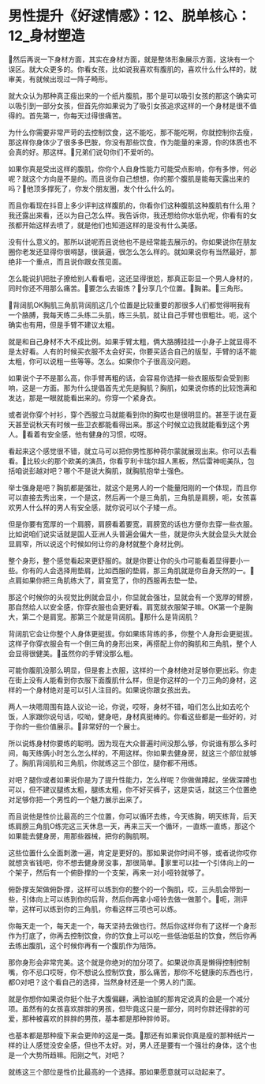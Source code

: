 # 男性提升《好逑情感》：12、脱单核心：12_身材塑造

🎼然后再说一下身材方面，其实在身材方面，就是整体形象展示方面，这块有一个误区。就大众更多的。你看女孩，比如说我喜欢有腹肌的，喜欢什么什么样的，就审美，有就候出现过一阵子畸形。

就大众认为那种真正瘦出来的一个纸片腹肌，那个是可以吸引女孩的那这个确实可以吸引到一部分女孩，但首先你如果说为了吸引女孩追求这样的一个身材是很不值得的。首先第一，你每天过得很痛苦。

为什么你需要非常严苛的去控制饮食，这不能吃，那不能吃啊，你就控制你去瘦，那这样你身体少了很多多巴胺，你没有那些饮食，作为能量的来源，你的体质也不会真的好。那这样。🎼兄弟们说句你们不爱听的。

如果你真是受出这样的腹肌，你你个人自身性能力可能受点影响，你有多惨，何必呢？就这个方向是不是的。而且说你自己想想，你的那个腹肌是能每天露出来的吗？🎼他顶多撑死了，你发个朋友圈，发个什么什么的。

而且你看现在抖音上多少评判这样腹肌的，你看你们这种腹肌这种腹肌有什么用？我还露出来看，还以为自己怎么样。我告诉你，我还想给你水低仇呢，你看有的女孩都开始这样去喷了，就是他们也知道这样的是没有什么美感。

没有什么意义的。那所以说呢而且说他也不是经常能去展示的。你如果说你在朋友圈你老发还显得你很嘚瑟，很装逼，很怎么怎么样的。就如果说你有当然最好，那绝非一个重点，而且说你跟女孩见面。

怎么能说扒把肚子撩给别人看看吧，这还显得很尬，那真正彰显一个男人身材的，同时你还不用那么痛苦。🎼要怎么去锻炼？🎼分享几个位置。🎼胸弟。🎼三角形。

🎼背阔肌OK胸肌三角肌背阔肌这几个位置是比较重要的那很多人们都觉得啊我有一个胳膊，我每天练二头练二头肌，练三头肌，就让自己手臂也很粗壮。呃，这个确实也有用，但是手臂不建议太粗。

就是和自己身材不大不成比例。如果手臂太粗，俩大胳膊挂挂一小身子上就显得不是太好看。人有的时候买衣服不太会好买，你要买适合自己的版型，手臂的话不能太粗，你可以说粗一些等等。怎么。如果你个子很高没问题。

如果说个子不是那么高，你手臂再粗的话，会容易你选择一些衣服版型会受到影响，这是一方面。那为什么提倡首先尤先是胸肌？胸肌，如果说你练的比较饱满和发达，那是一眼就能看出来的。你穿一个紧身衣。

或者说你穿个衬衫，穿个西服立马就能看到你的胸哎也是很明显的。甚至于说在夏天甚至说秋天有时候一些卫衣都能看得出来。那这个时候立边我就能看到这个男人。🎼看着有安全感，他有健身的习惯，哎呀。

看起来这个感觉很不错，就立马可以把你男性那种荷尔蒙就展现出来。你可以去看看。🎼比较火的那个欧美的演员，你看亨利卡瑞尔超人黑板，然后雷神呃美队，包括咱说彭越对吧？哪个不是说大胸肌，就胸肌抱举士强色。

举士强身是吧？胸肌都是强壮，就这个是男人的一个能量阳刚的一个体现，而且你可以直接去秀出来，一个是这，然后再一个是三角肌，三角肌是肩膀，呃，女孩喜欢男人什么样的男人有安全感，就你说可以个子矮一点。

但是你要有宽厚的一个肩膀，肩膀看着要宽，肩膀宽的话也方便你去穿一些衣服。比如说咱们说实话就是国人亚洲人头普遍会偏大一些，就是你头大就会显头大就会显肩窄，所以说这个时候如何让你的身材就整个身材比例。

整个身形，整个感觉看起来更舒服的。就是你要让你的头巾可能看着显得要小一些。你有的人会选择用垫肩，比如西服的垫肩，那三角肌就是你自身天然的一。🎼点肩如果你把三角肌练大了，肩变宽了，你的西服再去垫一垫。

那这个时候你的头视觉比例就会显小，你显就会强壮，显就会有一个宽厚的臂膀，那自然给人以安全感，你穿衣服也会更好看。肩宽就衣服架子嘛。OK第一个是胸大，第二个是肩宽。那第三个就是背阔肌。🎼那什么是背阔肌？

背阔肌它会让你整个人身体更挺拔。你如果练背练的多，你整个人身形会更挺拔。这样子你穿衣服会有一个倒三角的身形出来，再搭配上你的胸肌和三角肌，整个人会显得很健美。🎼虽然你的手臂没那么粗。

可能你腹肌没那么明显，但是套上衣服，这样的一个身材绝对足够你更出彩。你走在街上没有人能看到你衣服下面腹肌什么样，但是你这样的一个刀三角的身材，这样的一个身材绝对是可以引人注目的。如果说你跟女孩出去。

两人一块嗯周围有路人议论一论，你说，哎呀，身材不错，咱们怎么比如去吃个饭，人家跟你说句话，哎呦，健身吧，身材真挺棒的。你看这些都是一些好的，对于你的一些价值展示。🎼非常好的一个展士。

所以说练身材你要练的聪明。因为现在大众普遍时间没那么够，你说谁有那么多时间，每天练俩小时怎么怎么样的，不用这样。你如果去健身房，就这三个部位就够了。胸肌背阔肌和三角肌，你就练这三个部位，腿你都不用练。

对吧？腿你或者如果说你是为了提升性能力，怎么样呢？你做做蹲起，坐做深蹲也可以，但不建议腿练太粗，腿练太粗，你不好买裤子，这是实话，就这三个位置绝对足够你把一个男性的一个魅力展示出来了。

而且说他是性价比最高的三个位置，你可以循环去练，今天练胸，明天练背，后天练肩膀三角肌O练完这三天休息一天，再来三天一个循环，一直练一直练，那这个如果能去健身房，用那些器械，把你的胸肌啊。

这些位置什么全面刺激一遍，肯定是更好的。那如果说你时间不够，或者说你哎你就想贪省钱吧，你不想去健身房没事，那很简单。🎼家里可以挂一个引体向上的一个架子，然后有一个俯卧撑的一个支架，再来一对小哑铃就够了。

俯卧撑支架做俯卧撑，这样可以练到你的整个的一个胸肌，哎，三头肌会带到一些，引体向上可以练到你的后背，然后你再拿小哑铃去做一做那个。🎼呃，测评举，这样可以练到你的三角肌，你看这样三项也可以练。

你每天走一个，每天走一个，每天坚持去做也行。然后你这样你有了这样一个身形作为打底了，你再去控制饮食，你的饮食上可以吃一些低油低盐的饮食，然后你再去练出腹肌，这个时候你再有一个腹肌作为陪饰。

那你身形会非常完美。这个就是你绝对的加分项了。如果说你真是懒得控制控制嘴，你不忌口哎呀，你不想说么控制饮食，那么痛苦，那你不吃健康的东西也行，都O对吧？这个看自己的选择，当然身材还是一个男人的门面。

就是你想你如果说你挺个肚子大腹偏翩，满脸油腻的那肯定说真的会是一个减分项。虽然有的女孩喜欢胖胖的男孩，但毕竟这只是一部分，同时你胖还得胖的可爱，那种被喜欢的胖胖的男孩，基本都是那种胖帅哥。

也基本都是那种瘦下来会更帅的这是一类。🎼那还有如果说你真是瘦的那种纸片一样的让人感觉没安全感，但也不太好。对，男人还是要有一个强壮的身体，这个也是一个大势所趋嘛。阳刚之气，对吧？

就练这三个部位是性价比最高的一个选择。那如果愿意就可以动起来了。